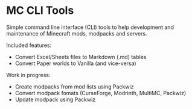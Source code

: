 # MC CLI Tools

Simple command line interface (CLI) tools to help development and maintenance of Minecraft mods, modpacks and servers. 

Included features:

* Convert Excel/Sheets files to Markdown (.md) tables
* Convert Paper worlds to Vanilla (and vice-versa)

Work in progress:

* Create modpacks from mod lists using Packwiz
* Convert modpack fomats (CurseForge, Modrinth, MultiMC, Packwiz)
* Update modpack using Packwiz